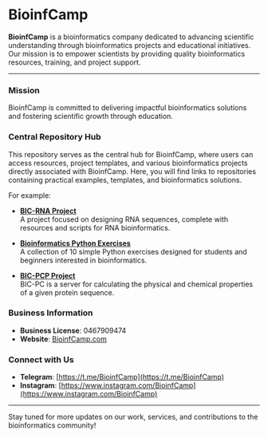 # BioinfCamp

**BioinfCamp** is a bioinformatics company dedicated to advancing scientific understanding through bioinformatics projects and educational initiatives. Our mission is to empower scientists by providing quality bioinformatics resources, training, and project support.

---

### Mission
BioinfCamp is committed to delivering impactful bioinformatics solutions and fostering scientific growth through education.

### Central Repository Hub
This repository serves as the central hub for BioinfCamp, where users can access resources, project templates, and various bioinformatics projects directly associated with BioinfCamp. Here, you will find links to repositories containing practical examples, templates, and bioinformatics solutions. 

For example:
- **[BIC-RNA Project](https://github.com/Roohparvar/BIC-RNA)**  
  A project focused on designing RNA sequences, complete with resources and scripts for RNA bioinformatics.  

- **[Bioinformatics Python Exercises](https://github.com/Roohparvar/Bioinformatics-Python-Exercises)**  
  A collection of 10 simple Python exercises designed for students and beginners interested in bioinformatics.  

- **[BIC-PCP Project](https://github.com/Roohparvar/BIC-PCP)**  
  BIC-PC is a server for calculating the physical and chemical properties of a given protein sequence.  

### Business Information
- **Business License**: 0467909474
- **Website**: [BioinfCamp.com](http://bioinfcamp.com)

### Connect with Us
- **Telegram**: [https://t.me/BioinfCamp](https://t.me/BioinfCamp)
- **Instagram**: [https://www.instagram.com/BioinfCamp](https://www.instagram.com/BioinfCamp)

---

Stay tuned for more updates on our work, services, and contributions to the bioinformatics community!
